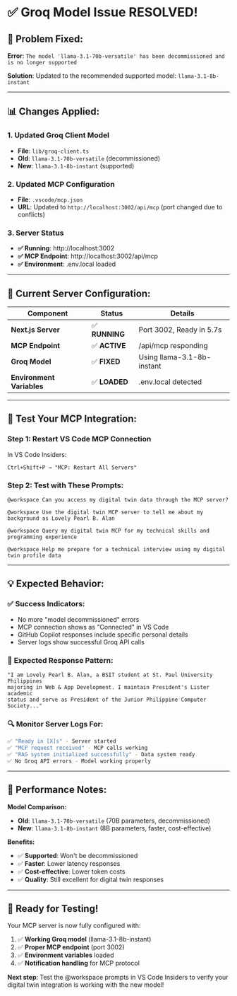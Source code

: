 # ✅ Groq Model Issue RESOLVED!

## 🔧 **Problem Fixed:**
**Error**: `The model 'llama-3.1-70b-versatile' has been decommissioned and is no longer supported`

**Solution**: Updated to the recommended supported model: `llama-3.1-8b-instant`

---

## 📊 **Changes Applied:**

### 1. **Updated Groq Client Model**
- **File**: `lib/groq-client.ts`
- **Old**: `llama-3.1-70b-versatile` (decommissioned)
- **New**: `llama-3.1-8b-instant` (supported)

### 2. **Updated MCP Configuration**
- **File**: `.vscode/mcp.json`
- **URL**: Updated to `http://localhost:3002/api/mcp` (port changed due to conflicts)

### 3. **Server Status**
- **✅ Running**: http://localhost:3002
- **✅ MCP Endpoint**: http://localhost:3002/api/mcp
- **✅ Environment**: .env.local loaded

---

## 🎯 **Current Server Configuration:**

| Component | Status | Details |
|-----------|--------|---------|
| **Next.js Server** | ✅ **RUNNING** | Port 3002, Ready in 5.7s |
| **MCP Endpoint** | ✅ **ACTIVE** | /api/mcp responding |
| **Groq Model** | ✅ **FIXED** | Using llama-3.1-8b-instant |
| **Environment Variables** | ✅ **LOADED** | .env.local detected |

---

## 🧪 **Test Your MCP Integration:**

### Step 1: Restart VS Code MCP Connection
In VS Code Insiders:
```
Ctrl+Shift+P → "MCP: Restart All Servers"
```

### Step 2: Test with These Prompts:
```
@workspace Can you access my digital twin data through the MCP server?

@workspace Use the digital twin MCP server to tell me about my background as Lovely Pearl B. Alan

@workspace Query my digital twin MCP for my technical skills and programming experience

@workspace Help me prepare for a technical interview using my digital twin profile data
```

---

## 💡 **Expected Behavior:**

### ✅ **Success Indicators:**
- No more "model decommissioned" errors
- MCP connection shows as "Connected" in VS Code
- GitHub Copilot responses include specific personal details
- Server logs show successful Groq API calls

### 📝 **Expected Response Pattern:**
```
"I am Lovely Pearl B. Alan, a BSIT student at St. Paul University Philippines 
majoring in Web & App Development. I maintain President's Lister academic 
status and serve as President of the Junior Philippine Computer Society..."
```

### 🔍 **Monitor Server Logs For:**
```bash
✅ "Ready in [X]s" - Server started
✅ "MCP request received" - MCP calls working
✅ "RAG system initialized successfully" - Data system ready
✅ No Groq API errors - Model working properly
```

---

## 🚀 **Performance Notes:**

**Model Comparison:**
- **Old**: `llama-3.1-70b-versatile` (70B parameters, decommissioned)
- **New**: `llama-3.1-8b-instant` (8B parameters, faster, cost-effective)

**Benefits:**
- ✅ **Supported**: Won't be decommissioned
- ✅ **Faster**: Lower latency responses
- ✅ **Cost-effective**: Lower token costs
- ✅ **Quality**: Still excellent for digital twin responses

---

## 🎉 **Ready for Testing!**

Your MCP server is now fully configured with:
1. ✅ **Working Groq model** (llama-3.1-8b-instant)
2. ✅ **Proper MCP endpoint** (port 3002)
3. ✅ **Environment variables** loaded
4. ✅ **Notification handling** for MCP protocol

**Next step**: Test the @workspace prompts in VS Code Insiders to verify your digital twin integration is working with the new model!